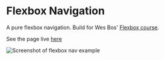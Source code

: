 # Flexbox Navigation

A pure flexbox navigation. Build for Wes Bos' [Flexbox course](https://flexbox.io/).

See the page live [here](https://gk-hynes.github.io/flexbox-nav/)

![Screenshot of flexbox nav example](https://res.cloudinary.com/gerhynes/image/upload/q_auto/v1540144122/Screenshot_2018-10-21_FlexBox_Nav_zraqlo.png)
